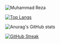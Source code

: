 ![Muhammad Reza](https://cardivo.vercel.app/api?name=Muhammad%20Reza&description=Hi,%20i%27m%20a%20Front-End%20Web%20Developer%20and%20i%27m%2022%20y.o.%20Nice%20to%20meet%20you%20%F0%9F%91%8B&image=https://i.postimg.cc/yYRBSyCd/Whats-App-Image-2020-09-15-at-14-51-54.jpg=4&backgroundColor=%23ecf0f1&instagram=muhammadreza851&github=muhammadreza851&twitter=muhammadreza851&pattern=leaf&colorPattern=%23eaeaea)



[![Top Langs](https://github-readme-stats.vercel.app/api/top-langs/?username=inicp851&layout=compact&theme=radical&border_color=141E61)](https://github.com/anuraghazra/github-readme-stats)

![Anurag's GitHub stats](https://github-readme-stats.vercel.app/api?username=inicp851&show_icons=true&theme=radical&border_color=141E61)

[![GitHub Streak](https://github-readme-streak-stats.herokuapp.com?user=inicp851&theme=radical&border=141E61)](https://git.io/streak-stats)
